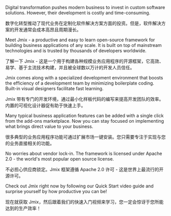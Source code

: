 Digital transformation pushes modern business to invest in custom software solutions. However, their development is costly and time-consuming.

数字化转型推动了现代业务在定制化软件解决方案方面的投资。但是，软件解决方案的开发通常会成本高昂且周期漫长。

Meet Jmix - a productive and easy to learn open-source framework for building business applications of any scale. It is built on top of mainstream technologies and is trusted by thousands of developers worldwide.

了解一下 Jmix - 这是一个用于构建各种规模业务应用程序的开源框架，它高效、易学、基于主流技术构建，并且被全球数以万计的开发人员信任。


Jmix comes along with a specialized development environment that boosts the efficiency of a development team by minimizing boilerplate coding. Built-in visual designers facilitate fast learning. 

Jmix 带有专门的开发环境，通过最小化样板代码的编写来提高开发团队的效率。内置的可视化设计器促有助于快速上手。

Many typical business application features can be added with a single click from the add-ons marketplace. Now you can stay focused on implementing what brings direct value to your business.

很多典型的业务应用程序功能可通过扩展市场一键安装。您只需要专注于实现与您的业务直接相关的功能。


No worries about vendor lock-in. The framework is licensed under Apache 2.0 - the world's most popular open source license.

不必担心供应商锁定。Jmix 框架遵循 Apache 2.0 许可 - 这是世界上最流行的开源许可。

Check out Jmix right now by following our Quick Start video guide and surprise yourself by how productive you can be!

现在就获取 Jmix，然后跟着我们的快速入门视频来学习，您一定会惊讶于您所能达到的生产效率！ 


